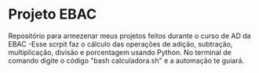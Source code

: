 # Projeto EBAC
Repositório para armezenar meus projetos feitos durante o curso de AD da EBAC
-Esse scrpit faz o cálculo das operações de adição, subtração, multiplicação, divisão e porcentagem usando Python.
No terminal de comando digite o código "bash calculadora.sh" e a automação te guiará.
